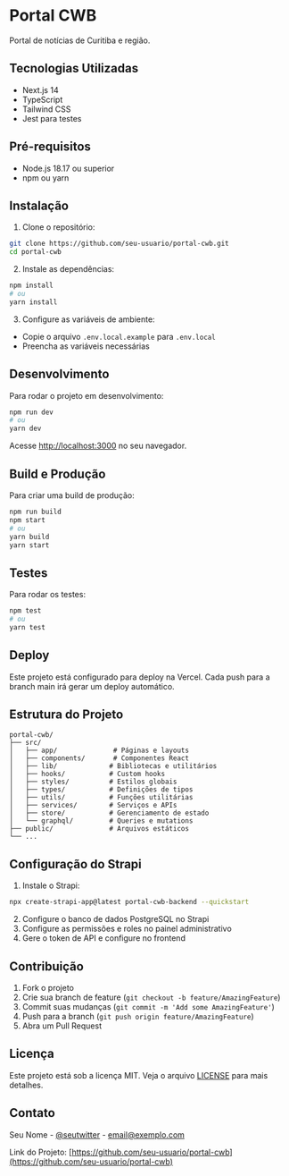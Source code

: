 # Portal CWB

Portal de notícias de Curitiba e região.

## Tecnologias Utilizadas

- Next.js 14
- TypeScript
- Tailwind CSS
- Jest para testes

## Pré-requisitos

- Node.js 18.17 ou superior
- npm ou yarn

## Instalação

1. Clone o repositório:
```bash
git clone https://github.com/seu-usuario/portal-cwb.git
cd portal-cwb
```

2. Instale as dependências:
```bash
npm install
# ou
yarn install
```

3. Configure as variáveis de ambiente:
- Copie o arquivo `.env.local.example` para `.env.local`
- Preencha as variáveis necessárias

## Desenvolvimento

Para rodar o projeto em desenvolvimento:

```bash
npm run dev
# ou
yarn dev
```

Acesse [http://localhost:3000](http://localhost:3000) no seu navegador.

## Build e Produção

Para criar uma build de produção:

```bash
npm run build
npm start
# ou
yarn build
yarn start
```

## Testes

Para rodar os testes:

```bash
npm test
# ou
yarn test
```

## Deploy

Este projeto está configurado para deploy na Vercel. Cada push para a branch main irá gerar um deploy automático.

## Estrutura do Projeto

```
portal-cwb/
├── src/
│   ├── app/              # Páginas e layouts
│   ├── components/       # Componentes React
│   ├── lib/             # Bibliotecas e utilitários
│   ├── hooks/           # Custom hooks
│   ├── styles/          # Estilos globais
│   ├── types/           # Definições de tipos
│   ├── utils/           # Funções utilitárias
│   ├── services/        # Serviços e APIs
│   ├── store/           # Gerenciamento de estado
│   └── graphql/         # Queries e mutations
├── public/              # Arquivos estáticos
└── ...
```

## Configuração do Strapi

1. Instale o Strapi:
```bash
npx create-strapi-app@latest portal-cwb-backend --quickstart
```

2. Configure o banco de dados PostgreSQL no Strapi
3. Configure as permissões e roles no painel administrativo
4. Gere o token de API e configure no frontend

## Contribuição

1. Fork o projeto
2. Crie sua branch de feature (`git checkout -b feature/AmazingFeature`)
3. Commit suas mudanças (`git commit -m 'Add some AmazingFeature'`)
4. Push para a branch (`git push origin feature/AmazingFeature`)
5. Abra um Pull Request

## Licença

Este projeto está sob a licença MIT. Veja o arquivo [LICENSE](LICENSE) para mais detalhes.

## Contato

Seu Nome - [@seutwitter](https://twitter.com/seutwitter) - email@exemplo.com

Link do Projeto: [https://github.com/seu-usuario/portal-cwb](https://github.com/seu-usuario/portal-cwb)
